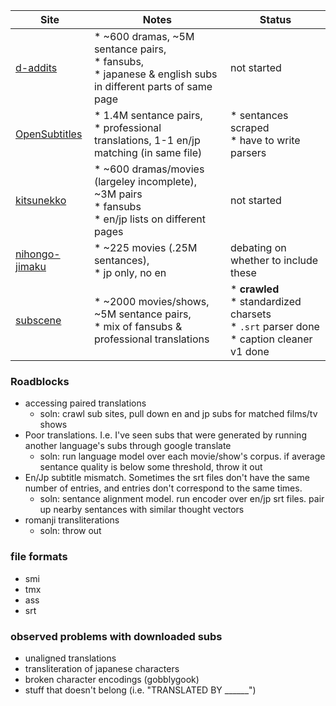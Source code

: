 | Site                                                                                                     | Notes                                                                                                            | Status                                          |
|----------------------------------------------------------------------------------------------------------|------------------------------------------------------------------------------------------------------------------|-------------------------------------------------|
| [d-addits](http://www.d-addicts.com/forums/page/subtitles?sid=c00e06662e59c449c2b2814b22e7bc90#Japanese) | * ~600 dramas, ~5M sentance pairs,<br>  * fansubs,<br> * japanese & english subs in different parts of same page | not started                                     |
| [OpenSubtitles](http://opus.lingfil.uu.se/OpenSubtitles2016.php)                                         | * 1.4M sentance pairs,<br> * professional translations, 1-1 en/jp matching (in same file)                        | * sentances scraped<br> * have to write parsers |
| [kitsunekko](http://kitsunekko.net/dirlist.php?dir=subtitles%2Fjapanese%2F)                              | * ~600 dramas/movies (largeley incomplete), ~3M pairs<br> * fansubs<br> * en/jp lists on different pages         | not started                                     |
| [nihongo-jimaku](http://nihongo-jimaku.blogspot.jp/)                                                     | * ~225 movies (.25M sentances),<br> * jp only, no en                                                             | debating on whether to include these            |
| [subscene](http://v2.subscene.com/subtitles/a/japanese.aspx)                                             | * ~2000 movies/shows, ~5M sentance pairs,<br> * mix of fansubs & professional translations                       | * **crawled**<br>* standardized charsets<br>* `.srt` parser done<br>* caption cleaner v1 done  |




### Roadblocks

* accessing paired translations
  * soln: crawl sub sites, pull down en and jp subs for matched films/tv shows
* Poor translations. I.e. I've seen subs that were generated by running another language's subs through google translate
  * soln: run language model over each movie/show's corpus. if average sentance quality is below some threshold, throw it out
* En/Jp subtitle mismatch. Sometimes the srt files don't have the same number of entries, and entries don't correspond to the same times. 
  * soln: sentance alignment model. run encoder over en/jp srt files. pair up nearby sentances with similar thought vectors
* romanji transliterations
  * soln: throw out



### file formats
* smi
* tmx
* ass
* srt


### observed problems with downloaded subs
* unaligned translations
* transliteration of japanese characters
* broken character encodings (gobblygook)
* stuff that doesn't belong (i.e. "TRANSLATED BY ______")
